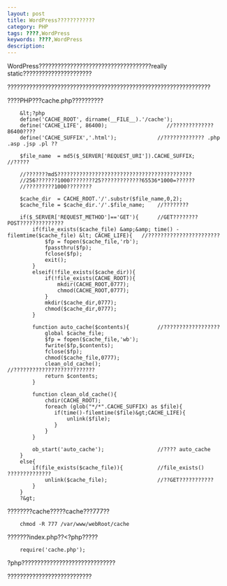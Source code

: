 ```yaml
---
layout: post
title: WordPress????????????
category: PHP
tags: ????,WordPress
keywords: ????,WordPress
description: 
---
```


WordPress????????????????????????????????????really static??????????????????????

?????????????????????????????????????????????????????????????????

????PHP???cache.php??????????

        &lt;?php
        define('CACHE_ROOT', dirname(__FILE__).'/cache');
        define('CACHE_LIFE', 86400);                   //?????????????86400????
        define('CACHE_SUFFIX','.html');             //????????????? .php .asp .jsp .pl ??
        
        $file_name  = md5($_SERVER['REQUEST_URI']).CACHE_SUFFIX;    //?????
        
        //???????md5???????????????????????????????????????????
        //256???????1000????????25?????????????65536*1000=??????
        //?????????1000????????
        
        $cache_dir  = CACHE_ROOT.'/'.substr($file_name,0,2);
        $cache_file = $cache_dir.'/'.$file_name;    //????????
        
        if($_SERVER['REQUEST_METHOD']=='GET'){      //GET????????POST??????????????
            if(file_exists($cache_file) &amp;&amp; time() - filemtime($cache_file) &lt; CACHE_LIFE){   //???????????????????????
                $fp = fopen($cache_file,'rb');
                fpassthru($fp);
                fclose($fp);
                exit();
            }
            elseif(!file_exists($cache_dir)){
                if(!file_exists(CACHE_ROOT)){
                    mkdir(CACHE_ROOT,0777);
                    chmod(CACHE_ROOT,0777);
                }
                mkdir($cache_dir,0777);
                chmod($cache_dir,0777);
            }
        
            function auto_cache($contents){         //??????????????????
                global $cache_file;
                $fp = fopen($cache_file,'wb');
                fwrite($fp,$contents);
                fclose($fp);
                chmod($cache_file,0777);
                clean_old_cache();                  //??????????????????????????
                return $contents;
            }
        
            function clean_old_cache(){
                chdir(CACHE_ROOT);
                foreach (glob("*/*".CACHE_SUFFIX) as $file){
                   if(time()-filemtime($file)&gt;CACHE_LIFE){
                       unlink($file);
                   }
                }
            }
        
            ob_start('auto_cache');                 //???? auto_cache
        }
        else{
            if(file_exists($cache_file)){           //file_exists() ??????????????
                unlink($cache_file);                //??GET???????????
            }
        }
        ?&gt;


????????cache?????cache???777??

        chmod -R 777 /var/www/webRoot/cache


???????index.php??&lt;?php?????

        require('cache.php');


?php??????????????????????????????

???????????????????????????

